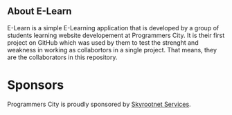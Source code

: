 ## About E-Learn
E-Learn is a simple E-Learning application that is developed by a group of students learning website developement 
at Programmers City. It is their first project on GitHub which was used by them to test the strenght 
and weakness in working as collabortors in a single project. That means, they are the collaborators in this 
repository.

# Sponsors
Programmers City is proudly sponsored by [Skyrootnet Services](https://skyrootservices.net/).


